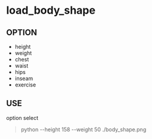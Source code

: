 # load_body_shape

## OPTION
- height
- weight
- chest
- waist
- hips
- inseam
- exercise


## USE
option select
> python --height 158 --weight 50
>./body_shape.png
